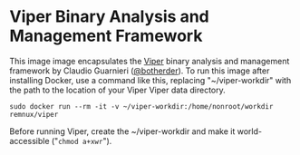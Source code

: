 # Viper Binary Analysis and Management Framework

This image image encapsulates the [Viper][1] binary analysis and management framework by Claudio Guarnieri ([@botherder][2]).  To run this image after installing Docker, use a command like this, replacing "~/viper-workdir" with the path to the location of your Viper Viper data directory.

    sudo docker run --rm -it -v ~/viper-workdir:/home/nonroot/workdir remnux/viper

Before running Viper, create the  ~/viper-workdir and make it world-accessible ("`chmod a+xwr`").

  [1]: http://viper.li
  [2]: https://twitter.com/botherder
